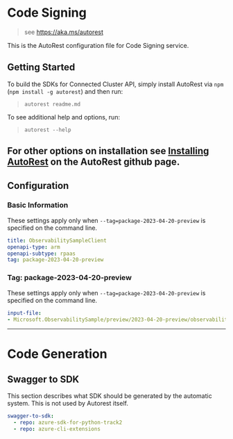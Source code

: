 # Code Signing

> see https://aka.ms/autorest

This is the AutoRest configuration file for Code Signing service.

## Getting Started

To build the SDKs for Connected Cluster API, simply install AutoRest via `npm` (`npm install -g autorest`) and then run:

> `autorest readme.md`

To see additional help and options, run:

> `autorest --help`

For other options on installation see [Installing AutoRest](https://aka.ms/autorest/install) on the AutoRest github page.
---

## Configuration

### Basic Information

These settings apply only when `--tag=package-2023-04-20-preview` is specified on the command line.


```yaml
title: ObservabilitySampleClient
openapi-type: arm
openapi-subtype: rpaas
tag: package-2023-04-20-preview
```


### Tag: package-2023-04-20-preview

These settings apply only when `--tag=package-2023-04-20-preview` is specified on the command line.

```yaml $(tag) == 'package-2023-04-20-preview'
input-file:
- Microsoft.ObservabilitySample/preview/2023-04-20-preview/observabilitysample.json
```

---

# Code Generation

## Swagger to SDK

This section describes what SDK should be generated by the automatic system.
This is not used by Autorest itself.

```yaml $(swagger-to-sdk)
swagger-to-sdk:
  - repo: azure-sdk-for-python-track2
  - repo: azure-cli-extensions
```

